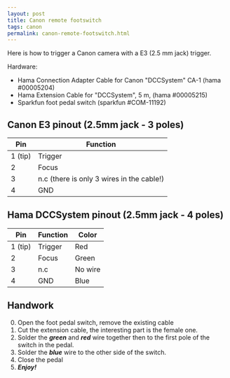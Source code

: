```yaml
---
layout: post
title: Canon remote footswitch
tags: canon
permalink: canon-remote-footswitch.html
---
```


Here is how to trigger a Canon camera with a E3 (2.5 mm jack) trigger.

Hardware:
 * Hama Connection Adapter Cable for Canon "DCCSystem" CA-1 (hama #00005204)
 * Hama Extension Cable for "DCCSystem", 5 m, (hama #00005215)
 * Sparkfun foot pedal switch (sparkfun #COM-11192)

## Canon E3 pinout (2.5mm jack - 3 poles)

 | Pin | Function |
 | --- | --- |
 | 1 (tip) | Trigger |
 | 2 | Focus |
 | 3 | n.c (there is only 3 wires in the cable!) |
 | 4 | GND |

## Hama DCCSystem pinout (2.5mm jack - 4 poles)

 | Pin | Function | Color |
 | --- | --- | --- |
 | 1 (tip) | Trigger | Red |
 | 2 | Focus | Green |
 | 3 | n.c | No wire |
 | 4 | GND | Blue |

## Handwork
0. Open the foot pedal switch, remove the existing cable
0. Cut the extension cable, the interesting part is the female one.
0. Solder the ***green*** and ***red*** wire together then to the first pole of the switch in the pedal.
0. Solder the ***blue*** wire to the other side of the switch.
0. Close the pedal
0. ***Enjoy!***

